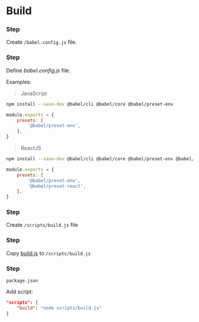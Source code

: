# Build

### Step

Create `/babel.config.js` file.

### Step

Define *babel.config.js* file.

Examples:

> JavaScript

```bash
npm install --save-dev @babel/cli @babel/core @babel/preset-env
```
```js
module.exports = { 
    presets: [
        '@babel/preset-env',
    ],
}
```

> ReactJS
```bash
npm install --save-dev @babel/cli @babel/core @babel/preset-env @babel/preset-react
```
```js
module.exports = { 
    presets: [
        '@babel/preset-env',
        '@babel/preset-react',
    ],
}
```

### Step

Create  `/scripts/build.js` file

### Step

Copy [build.js](build.js) to `/scripts/build.js`

### Step

`package.json`

Add script:

```json
"scripts": {
    "build": "node scripts/build.js"
}
```

